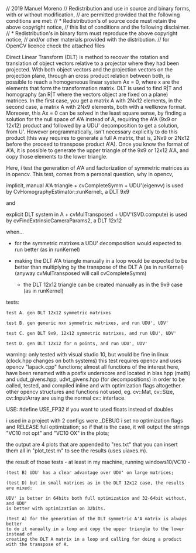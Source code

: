 // 2019 Manuel Moreno
// Redistribution and use in source and binary forms, with or without modification,
// are permitted provided that the following conditions are met:
//   * Redistribution's of source code must retain the above copyright notice,
//     this list of conditions and the following disclaimer.
//   * Redistribution's in binary form must reproduce the above copyright notice, 
//     and/or other materials provided with the distribution.
// for OpenCV licence check the attached files
 
Direct Linear Transform (DLT) is method to recover the rotation and translation of object 
vectors relative to a projector where they had been projected. With both object vectors 
and the projection vectors on the projection plane, through an cross product relation 
between both, is possible to reach a homogeneous linear system Ax = 0, where x are the 
elements that form the transformation matrix. DLT is used to find R|T and homography 
(an R|T where the vectors object are fixed on a plane) matrices. In the first case, you 
get a matrix A with 2Nx12 elements, in the second case, a matrix A with 2Nx9 elements, both 
with a wellknow format. Moreover, this Ax = 0 can be solved in the least square sense, by 
finding a solution for the null space of A'A instead of A, requiring the A'A (9x9 or 12x12) 
product and followed by a UDU' decomposition to get a solution, from U'. 
However programmatically, isn't necessary explicitly to do this product (this way requires to
generate a full A matrix, that is, 2Nx9 or 2Nx12 before the proceed to transpose product A'A). 
Once you know the format of A'A, it is possible to generate the upper triangle of the
9x9 or 12x12 A'A, and copy those elements to the lower triangle.

Here, i test the generation of A'A and factorization of symmetric matrices as in opencv.
This test, comes from a personal question, why in opencv,

implicit, manual A'A triangle + cvCompleteSymm + UDU'(eigenvv) is used 
	by CvHomographyEstimator::runKernel:, a DLT 9x9
 
and

explicit DLT system in A + cvMulTransposed + UDV'(SVD.compute) is used 
	by cvFindExtrinsicCameraParams2, a DLT 12x12
 
when...

 - for the symmetric matrixes a UDU' decomposition would expected to 
   run better (as in runKernel)
   
 - making the DLT A'A triangle manually in a loop would be expected to be better
   than multiplying by the transpose of the DLT A (as in runKernel)  
   (anyway cvMulTransposed will call cvCompleteSymm)
   
    - the DLT 12x12 triangle can be created manually as in the 9x9 case (as in runKernel)
    
tests:

    test A. gen DLT 12x12 symmetric matrixes
	
    test B. gen generic nxn symmetric matrixes, and run UDU', UDV' 
	
    test C. gen DLT 9x9, 12x12 symmetric matrixes, and run UDU', UDV'
	
    test D. gen DLT 12x12 for n points, and run UDU', UDV'
    
warning: only tested with visual studio 10, but would be fine in linux 
(clock.hpp changes on both systems) this test requires opencv and uses opencv 
"lapack.cpp" functions; almost all functions of the interest here, have been 
renamed with a posfix underscore and located in blas.hpp (math) and udut_givens.hpp, 
udvt_givens.hpp (for decompositions) in order to be called, tested, and compiled 
inline and with optimization flags altogether. other opencv structures and functions 
not used, eg. cv::Mat, cv::Size, cv::InputArray are using the normal cv:: interface.

USE: #define USE_FP32 if you want to used floats instead of doubles

i used in a project with 2 configs were _DEBUG i set no optimization flags and 
RELEASE full optimization; so if that is the case, it will output the strings 
"VC10 not opt" and "VC10 OX" in the plots;

the output are 4 plots that are appended to "res.txt" that you can insert 
them all in "plot_test.m" to see the results (uses uiaxes.m).

the result of those tests - at least in my machine, running windows10/VC10 - 

	(test B) UDU' has a clear advantage over UDV' on large matrices; 

	(test D) but in small matrices as in the DLT 12x12 case, the results are mixed: 

	UDV' is better in 64bits both full optimization and 32-64bit without, and UDU'
	is better with optimization on 32bits. 

	(test A) for the generation of the DLT symmetric A'A matrix is always better 
	to do it manually in a loop and copy the upper triangle to the lower instead of 
	creating the DLT A matrix in a loop and calling for doing a product with the transpose of A.



